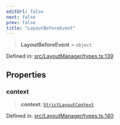 ```yaml
---
editUrl: false
next: false
prev: false
title: "LayoutBeforeEvent"
---
```


> **LayoutBeforeEvent** = `object`

Defined in: [src/LayoutManager/types.ts:139](https://github.com/fabricjs/fabric.js/blob/fea1b29b7495d9634e300bd4bfa43de097745805/src/LayoutManager/types.ts#L139)

## Properties

### context

> **context**: [`StrictLayoutContext`](/api/type-aliases/strictlayoutcontext/)

Defined in: [src/LayoutManager/types.ts:140](https://github.com/fabricjs/fabric.js/blob/fea1b29b7495d9634e300bd4bfa43de097745805/src/LayoutManager/types.ts#L140)
